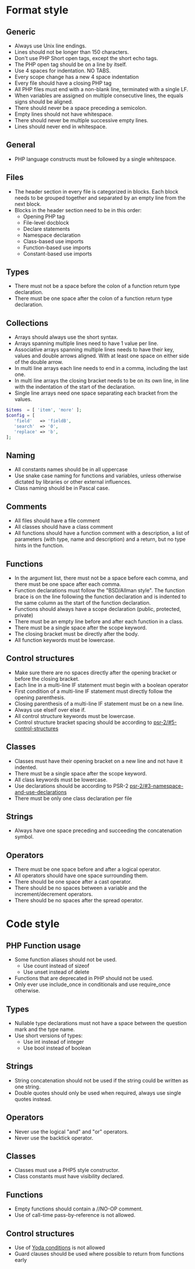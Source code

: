 # Format style

## Generic
- Always use Unix line endings.
- Lines should not be longer than 150 characters.
- Don't use PHP Short open tags, except the short echo tags.
- The PHP open tag should be on a line by itself.
- Use 4 spaces for indentation. NO TABS.
- Every scope change has a new 4 space indentation
- Every file should have a closing PHP tag
- All PHP files must end with a non-blank line, terminated with a single LF.
- When variables are assigned on multiple consecutive lines, the equals signs should be aligned.
- There should never be a space preceding a semicolon.
- Empty lines should not have whitespace.
- There should never be multiple successive empty lines.
- Lines should never end in whitespace.

## General
- PHP language constructs must be followed by a single whitespace.

## Files
- The header section in every file is categorized in blocks. Each
  block needs to be grouped together and separated by an empty line
  from the next block.
- Blocks in the header section need to be in this order:
    - Opening PHP tag
    - File-level docblock
    - Declare statements
    - Namespace declaration
    - Class-based use imports
    - Function-based use imports
    - Constant-based use imports

## Types
- There must not be a space before the colon of a function return type declaration.
- There must be one space after the colon of a function return type declaration.

## Collections
- Arrays should always use the short syntax.
- Arrays spanning multiple lines need to have 1 value per line.
- Associative arrays spanning multiple lines needs to have their key, values and double arrows aligned. With at least one space on either side of the double arrow.
- In multi line arrays each line needs to end in a comma, including the last one.
- In multi line arrays the closing bracket needs to be on its own line, in line with the indentation of the start of the declaration.
- Single line arrays need one space separating each bracket from the values.
```php
$items  = [ 'item', 'more' ];
$config = [
   'field'   => 'fieldB',
   'search'  => '0',
   'replace' => 'b',
];
```


## Naming
- All constants names should be in all uppercase
- Use snake case naming for functions and variables, unless otherwise dictated by libraries or other external influences.
- Class naming should be in Pascal case.

## Comments
- All files should have a file comment
- All classes should have a class comment
- All functions should have a function comment with a description, a list of parameters (with type, name and description) and a return, but no type hints in the function.

## Functions
- In the argument list, there must not be a space before each comma, and there must be one space after each comma.
- Function declarations must follow the "BSD/Allman style". The function brace is on the line following the function declaration and is indented to the same column as the start of the function declaration.
- Functions should always have a scope declaration (public, protected, private)
- There must be an empty line before and after each function in a class.
- There must be a single space after the scope keyword.
- The closing bracket must be directly after the body.
- All function keywords must be lowercase.

## Control structures
- Make sure there are no spaces directly after the opening bracket or before the closing bracket.
- Each line in a multi-line IF statement must begin with a boolean operator
- First condition of a multi-line IF statement must directly follow the opening parenthesis.
- Closing parenthesis of a multi-line IF statement must be on a new line.
- Always use elseif over else if.
- All control structure keywords must be lowercase.
- Control structure bracket spacing should be according to [psr-2/#5-control-structures](https://www.php-fig.org/psr/psr-2/#5-control-structures)

## Classes
- Classes must have their opening bracket on a new line and not have it indented.
- There must be a single space after the scope keyword.
- All class keywords must be lowercase.
- Use declarations should be according to PSR-2  [psr-2/#3-namespace-and-use-declarations](https://www.php-fig.org/psr/psr-2/#3-namespace-and-use-declarations)
- There must be only one class declaration per file

## Strings
- Always have one space preceding and succeeding the concatenation symbol.

## Operators
- There must be one space before and after a logical operator.
- All operators should have one space surrounding them.
- There should be one space after a cast operator.
- There should be no spaces between a variable and the increment/decrement operators.
- There should be no spaces after the spread operator.

# Code style

## PHP Function usage
- Some function aliases should not be used.
	- Use count instead of sizeof
	- Use unset instead of delete
- Functions that are deprecated in PHP should not be used.
- Only ever use include_once in conditionals and use require_once otherwise.

## Types
- Nullable type declarations must not have a space between the question mark and the type name.
- Use short versions of types:
    - Use int instead of integer
    - Use bool instead of boolean

## Strings
- String concatenation should not be used if the string could be written as one string.
- Double quotes should only be used when required, always use single quotes instead.

## Operators
- Never use the logical "and" and "or" operators.
- Never use the backtick operator.

## Classes
- Classes must use a PHP5 style constructor.
- Class constants must have visibility declared.

## Functions
- Empty functions should contain a //NO-OP comment.
- Use of call-time pass-by-reference is not allowed.

## Control structures
- Use of [Yoda conditions](https://en.wikipedia.org/wiki/Yoda_conditions) is not allowed
- Guard clauses should be used where possible to return from functions early